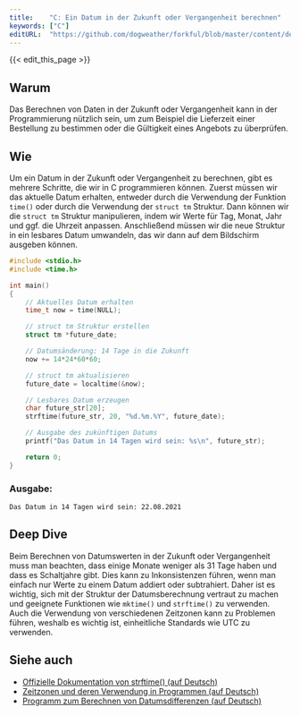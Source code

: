 ```yaml
---
title:    "C: Ein Datum in der Zukunft oder Vergangenheit berechnen"
keywords: ["C"]
editURL:  "https://github.com/dogweather/forkful/blob/master/content/de/c/calculating-a-date-in-the-future-or-past.md"
---
```


{{< edit_this_page >}}

## Warum

Das Berechnen von Daten in der Zukunft oder Vergangenheit kann in der Programmierung nützlich sein, um zum Beispiel die Lieferzeit einer Bestellung zu bestimmen oder die Gültigkeit eines Angebots zu überprüfen.

## Wie

Um ein Datum in der Zukunft oder Vergangenheit zu berechnen, gibt es mehrere Schritte, die wir in C programmieren können. Zuerst müssen wir das aktuelle Datum erhalten, entweder durch die Verwendung der Funktion `time()` oder durch die Verwendung der `struct tm` Struktur. Dann können wir die `struct tm` Struktur manipulieren, indem wir Werte für Tag, Monat, Jahr und ggf. die Uhrzeit anpassen. Anschließend müssen wir die neue Struktur in ein lesbares Datum umwandeln, das wir dann auf dem Bildschirm ausgeben können.

```C
#include <stdio.h>
#include <time.h>

int main()
{
    // Aktuelles Datum erhalten
    time_t now = time(NULL);

    // struct tm Struktur erstellen
    struct tm *future_date;

    // Datumsänderung: 14 Tage in die Zukunft
    now += 14*24*60*60;

    // struct tm aktualisieren
    future_date = localtime(&now);

    // Lesbares Datum erzeugen
    char future_str[20];
    strftime(future_str, 20, "%d.%m.%Y", future_date);

    // Ausgabe des zukünftigen Datums
    printf("Das Datum in 14 Tagen wird sein: %s\n", future_str);

    return 0;
}
```

### Ausgabe:

```
Das Datum in 14 Tagen wird sein: 22.08.2021
```

## Deep Dive

Beim Berechnen von Datumswerten in der Zukunft oder Vergangenheit muss man beachten, dass einige Monate weniger als 31 Tage haben und dass es Schaltjahre gibt. Dies kann zu Inkonsistenzen führen, wenn man einfach nur Werte zu einem Datum addiert oder subtrahiert. Daher ist es wichtig, sich mit der Struktur der Datumsberechnung vertraut zu machen und geeignete Funktionen wie `mktime()` und `strftime()` zu verwenden. Auch die Verwendung von verschiedenen Zeitzonen kann zu Problemen führen, weshalb es wichtig ist, einheitliche Standards wie UTC zu verwenden.

## Siehe auch

- [Offizielle Dokumentation von strftime() (auf Deutsch)](https://www.gnu.org/software/libc/manual/html_node/Formatting-Calendar-Time.html)
- [Zeitzonen und deren Verwendung in Programmen (auf Deutsch)](https://de.wikipedia.org/wiki/Liste_von_Zeitzonen)
- [Programm zum Berechnen von Datumsdifferenzen (auf Deutsch)](https://www.gm-d.de/aktuelle-und-zukuenftige-datum-differenz-in-tagen-berechnen/)
